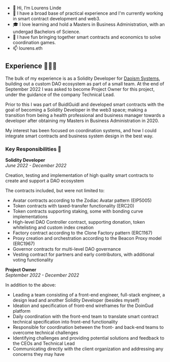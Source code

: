 - 👋 Hi, I’m Lourens Linde
- 👀 I have a broad base of practical experience and I'm currently working in smart contract development and web3.
- 🎓 I love learning and hold a Masters in Business Administration, with an undergad Bachelors of Science.
- 💞️ I have fun bringing together smart contracts and economics to solve coordination games.
- 📫 lourens.eth

## Experience 👨🏻‍🎓
The bulk of my experience is as a Solidity Developer for [Daoism Systems](https://daoism.systems/), building out a custom DAO ecosystem as part of a small team. At the end of September 2022 I was asked to become Project Owner for this project, under the guidance of the company Technical Lead.  

Prior to this I was part of BuidlGuidl and developed smart contracts with the goal of becoming a Solidity Developer in the web3 space; making a transition from being a health professional and business manager towards a developer after obtaining my Masters in Business Administration in 2020.  

My interest has been focused on coordination systems, and how I could integrate smart contracts and business system design in the best way.

### Key Responsibilities 🔑
**Solidity Developer**  
*June 2022 - December 2022*  

Creation, testing and implementation of high quality smart contracts to create and support a DAO ecosystem  

The contracts included, but were not limited to:
- Avatar contracts according to the Zodiac Avatar pattern (EIP5005)
- Token contracts with taxed-transfer functionality (ERC20)
- Token contracts supporting staking, some with bonding curve implementations
- High-level DAO Controller contract, supporting donation, token whitelisting and custom index creation
- Factory contract according to the Clone Factory pattern (ERC1167)
- Proxy creation and orchestration according to the Beacon Proxy model (ERC1967)
- Governor contracts for multi-level DAO governance
- Vesting contract for partners and early contributors, with additional voting functionality

**Project Owner**  
*September 2022 - December 2022*  

In addition to the above:  

- Leading a team consisting of a front-end engineer, full-stack engineer, a design lead and another Solidity Developer (besides myself)
- Ideation and specification of front-end wireframes for the DoinGud platform
- Daily coordination with the front-end team to translate smart contract technical specification into front-end functionality
- Responsible for coordination between the front- and back-end teams to overcome technical challenges
- Identifying challenges and providing potential solutions and feedback to the CEOs and Technical Lead
- Communicating directly with the client organization and addressing any concerns they may have

<!---
lokithe5th/lokithe5th is a ✨ special ✨ repository because its `README.md` (this file) appears on your GitHub profile.
You can click the Preview link to take a look at your changes.
--->
